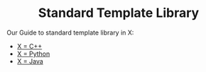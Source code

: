 <div align="center">

<h1 align="center">Standard Template Library</h1>

</div>

Our Guide to standard template library in X:
* [X = C++](./cpp/README.md)
* [X = Python](./python/Readme.md)
* [X = Java](./JAVA/README.md)
